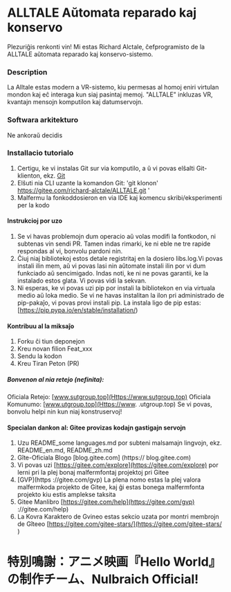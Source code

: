 # ALLTALE Aŭtomata reparado kaj konservo


Plezuriĝis renkonti vin! Mi estas Richard Alctale, ĉefprogramisto de la ALLTALE aŭtomata reparado kaj konservo-sistemo.


### Description
La Alltale estas modern a VR-sistemo, kiu permesas al homoj eniri virtulan mondon kaj eĉ interaga kun siaj pasintaj memoj. "ALLTALE" inkluzas VR, kvantajn mensojn komputilon kaj datumservojn.


### Softwara arkitekturo
Ne ankoraŭ decidis


### Installacio tutorialo
1. Certigu, ke vi instalas Git sur via komputilo, a ŭ vi povas elŝalti Git- klienton, ekz. [Git]( https://git-scm.com/downloads )
2. Elŝuti nia CLI uzante la komandon Git: 'git klonon' https://gitee.com/richard-alctale/ALLTALE.git '
3. Malfermu la fonkoddosieron en via IDE kaj komencu skribi/eksperimenti per la kodo

#### Instrukcioj por uzo

1. Se vi havas problemojn dum operacio aŭ volas modifi la fontkodon, ni subtenas vin sendi PR. Tamen indas rimarki, ke ni eble ne tre rapide respondas al vi, bonvolu pardoni nin.
2. Ĉiuj niaj bibliotekoj estos detale registritaj en la dosiero libs.log.Vi povas instali ilin mem, aŭ vi povas lasi nin aŭtomate instali ilin por vi dum funkciado aŭ sencimigado. Indas noti, ke ni ne povas garantii, ke la instalado estos glata. Vi povas vidi la sekvan.
3. Ni esperas, ke vi povas uzi pip por instali la bibliotekon en via virtuala medio aŭ loka medio. Se vi ne havas instalitan la ilon pri administrado de pip-pakaĵo, vi povas provi instali pip. La instala ligo de pip estas: [https://pip.pypa.io/en/stable/installation/)

#### Kontribuu al la miksaĵo

1. Forku ĉi tiun deponejon
2. Kreu novan filion Feat_xxx
3. Sendu la kodon
4. Kreu Tiran Peton (PR)

##### Bonvenon al nia retejo (nefinita):
Oficiala Retejo: [www.sutgroup.top](Https://www.sutgroup.top)
Oficiala Komunumo: [www.utgroup.top](Https://www. .utgroup.top)
Se vi povas, bonvolu helpi nin kun niaj konstruservoj!

#### Specialan dankon al: Gitee provizas kodajn gastigajn servojn

1. Uzu README_some languages.md por subteni malsamajn lingvojn, ekz. README_en.md, README_zh.md
2. Gîte-Oficiala Blogo [blog.gitee.com] (https:// blog.gitee.com)
3. Vi povas uzi [https://gitee.com/explore](https://gitee.com/explore) por lerni pri la plej bonaj malfermfontaj projektoj pri Gitee
4. [GVP](https ://gitee.com/gvp) La plena nomo estas la plej valora malfermkoda projekto de Gitee, kaj ĝi estas bonega malfermfonta projekto kiu estis amplekse taksita
5. Gitee Manlibro [https://gitee.com/help](https://gitee.com/gvp) ://gitee.com/help)
6. La Kovra Karaktero de Gvineo estas sekcio uzata por montri membrojn de Gîteeo [https://gitee.com/gitee-stars/](https://gitee.com/gitee-stars/ )

# 特別鳴謝：アニメ映画『Hello World』の制作チーム、Nulbraich Official!
